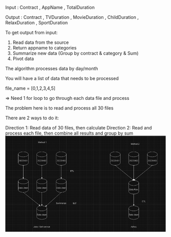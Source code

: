Input : Contract , AppName , TotalDuration

Output : Contract , TVDuration , MovieDuration , ChildDuration , RelaxDuration , SportDuration

To get output from input:

1. Read data from the source
2. Return appname to categories
3. Summarize new data (Group by contract & category & Sum)
4. Pivot data

The algorithm processes data by day/month

You will have a list of data that needs to be processed

file_name = [0,1,2,3,4,5]

=> Need 1 for loop to go through each data file and process

The problem here is to read and process all 30 files

There are 2 ways to do it:

Direction 1: Read data of 30 files, then calculate
Direction 2: Read and process each file, then combine all results and group by sum
![alt text](img/etl-flow.png)
